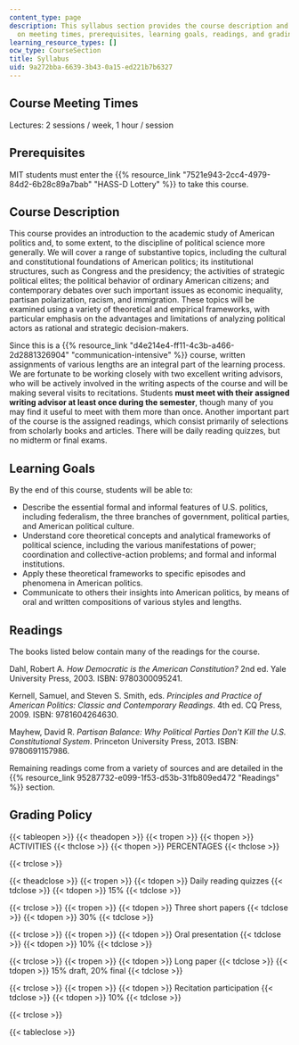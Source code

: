 ```yaml
---
content_type: page
description: This syllabus section provides the course description and information
  on meeting times, prerequisites, learning goals, readings, and grading policy.
learning_resource_types: []
ocw_type: CourseSection
title: Syllabus
uid: 9a272bba-6639-3b43-0a15-ed221b7b6327
---
```


Course Meeting Times
--------------------

Lectures: 2 sessions / week, 1 hour / session

Prerequisites
-------------

MIT students must enter the {{% resource_link "7521e943-2cc4-4979-84d2-6b28c89a7bab" "HASS-D Lottery" %}} to take this course.

Course Description
------------------

This course provides an introduction to the academic study of American politics and, to some extent, to the discipline of political science more generally. We will cover a range of substantive topics, including the cultural and constitutional foundations of American politics; its institutional structures, such as Congress and the presidency; the activities of strategic political elites; the political behavior of ordinary American citizens; and contemporary debates over such important issues as economic inequality, partisan polarization, racism, and immigration. These topics will be examined using a variety of theoretical and empirical frameworks, with particular emphasis on the advantages and limitations of analyzing political actors as rational and strategic decision-makers.

Since this is a {{% resource_link "d4e214e4-ff11-4c3b-a466-2d2881326904" "communication-intensive" %}} course, written assignments of various lengths are an integral part of the learning process. We are fortunate to be working closely with two excellent writing advisors, who will be actively involved in the writing aspects of the course and will be making several visits to recitations. Students **must meet with their assigned writing advisor at least once during the semester**, though many of you may find it useful to meet with them more than once. Another important part of the course is the assigned readings, which consist primarily of selections from scholarly books and articles. There will be daily reading quizzes, but no midterm or final exams.

Learning Goals
--------------

By the end of this course, students will be able to:

*   Describe the essential formal and informal features of U.S. politics, including federalism, the three branches of government, political parties, and American political culture.
*   Understand core theoretical concepts and analytical frameworks of political science, including the various manifestations of power; coordination and collective-action problems; and formal and informal institutions.
*   Apply these theoretical frameworks to specific episodes and phenomena in American politics.
*   Communicate to others their insights into American politics, by means of oral and written compositions of various styles and lengths.

Readings
--------

The books listed below contain many of the readings for the course.

Dahl, Robert A. _How Democratic is the American Constitution?_ 2nd ed. Yale University Press, 2003. ISBN: 9780300095241.

Kernell, Samuel, and Steven S. Smith, eds. _Principles and Practice of American Politics: Classic and Contemporary Readings_. 4th ed. CQ Press, 2009. ISBN: 9781604264630.

Mayhew, David R. _Partisan Balance: Why Political Parties Don't Kill the U.S. Constitutional System_. Princeton University Press, 2013. ISBN: 9780691157986.

Remaining readings come from a variety of sources and are detailed in the {{% resource_link 95287732-e099-1f53-d53b-31fb809ed472 "Readings" %}} section.

Grading Policy
--------------

{{< tableopen >}}
{{< theadopen >}}
{{< tropen >}}
{{< thopen >}}
ACTIVITIES
{{< thclose >}}
{{< thopen >}}
PERCENTAGES
{{< thclose >}}

{{< trclose >}}

{{< theadclose >}}
{{< tropen >}}
{{< tdopen >}}
Daily reading quizzes
{{< tdclose >}}
{{< tdopen >}}
15%
{{< tdclose >}}

{{< trclose >}}
{{< tropen >}}
{{< tdopen >}}
Three short papers
{{< tdclose >}}
{{< tdopen >}}
30%
{{< tdclose >}}

{{< trclose >}}
{{< tropen >}}
{{< tdopen >}}
Oral presentation
{{< tdclose >}}
{{< tdopen >}}
10%
{{< tdclose >}}

{{< trclose >}}
{{< tropen >}}
{{< tdopen >}}
Long paper
{{< tdclose >}}
{{< tdopen >}}
15% draft, 20% final
{{< tdclose >}}

{{< trclose >}}
{{< tropen >}}
{{< tdopen >}}
Recitation participation
{{< tdclose >}}
{{< tdopen >}}
10%
{{< tdclose >}}

{{< trclose >}}

{{< tableclose >}}